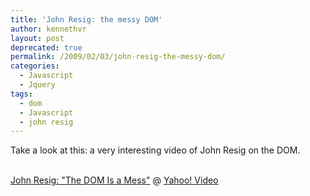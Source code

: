 ```yaml
---
title: 'John Resig: the messy DOM'
author: kennethvr
layout: post
deprecated: true
permalink: /2009/02/03/john-resig-the-messy-dom/
categories:
  - Javascript
  - Jquery
tags:
  - dom
  - Javascript
  - john resig
---
```

Take a look at this: a very interesting video of John Resig on the DOM.

<div>
  <br /><a href="http://video.yahoo.com/watch/4403981/11812238">John Resig: "The DOM Is a Mess"</a> @ <a href="http://video.yahoo.com" >Yahoo! Video</a>
</div>